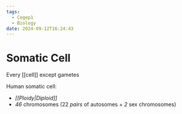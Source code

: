 ```yaml
---
tags:
  - Cegep1
  - Biology
date: 2024-09-12T16:24:43
---
```


# Somatic Cell

Every [[cell]] except gametes

Human somatic cell:

- *[[Ploidy|Diploid]]*
- *46* chromosomes (22 *pairs* of autosomes + *2* sex chromosomes)